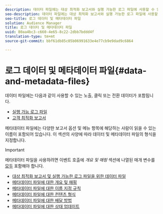 ```yaml
---
description: 데이터 파일에는 대상 최적화 보고서와 실행 가능한 로그 파일에 사용할 수 있는 노출, 클릭 또는 전환 데이터가 포함됩니다. 메타데이터 파일에는 다양한 보고서 옵션 및 메뉴 항목에 해당하는 사람이 읽을 수 있는 이름이 포함되어 있습니다. 이 섹션의 사양에 따라 데이터 및 메타데이터 파일의 형식을 지정합니다.
seo-description: 데이터 파일에는 대상 최적화 보고서와 실행 가능한 로그 파일에 사용할 수 있는 노출, 클릭 또는 전환 데이터가 포함됩니다. 메타데이터 파일에는 다양한 보고서 옵션 및 메뉴 항목에 해당하는 사람이 읽을 수 있는 이름이 포함되어 있습니다. 이 섹션의 사양에 따라 데이터 및 메타데이터 파일의 형식을 지정합니다.
seo-title: 로그 데이터 및 메타데이터 파일
solution: Audience Manager
title: 로그 데이터 및 메타데이터 파일
uuid: 80aa4bc3-c660-4e65-8c22-2dbb7bddd4f
translation-type: tm+mt
source-git-commit: bbf61db85c05b06991633e4e77cb9e9dad9c6864

---
```



# 로그 데이터 및 메타데이터 파일{#data-and-metadata-files}

데이터 파일에는 다음과 같이 사용할 수 있는 노출, 클릭 또는 전환 데이터가 포함됩니다.

* [실행 가능 로그 파일](/help/using/integration/media-data-integration/actionable-log-files.md)
* [고객 최적화 보고서](/help/using/reporting/audience-optimization-reports/audience-optimization-reports.md)

메타데이터 파일에는 다양한 보고서 옵션 및 메뉴 항목에 해당하는 사람이 읽을 수 있는 이름이 포함되어 있습니다. 이 섹션의 사양에 따라 데이터 및 메타데이터 파일의 형식을 지정합니다.

>[!IMPORTANT]
>
>메타데이터 파일을 사용하려면 이벤트 호출에 *개요 및 매핑* 섹션에 나열된 매개 변수를 [모두](../../../reporting/audience-optimization-reports/metadata-files-intro/metadata-file-overview.md) 포함해야 합니다.

* [대상 최적화 보고서 및 실행 가능한 로그 파일을 위한 데이터 파일](/help/using/reporting/audience-optimization-reports/metadata-files-intro/datafiles-intro.md)
* [메타데이터 파일에 대한 개요 및 매핑](/help/using/reporting/audience-optimization-reports/metadata-files-intro/metadata-file-overview.md)
* [메타데이터 파일에 대한 이름 지정 규칙](/help/using/reporting/audience-optimization-reports/metadata-files-intro/metadata-file-names.md)
* [메타데이터 파일에 대한 컨텐츠 형식](/help/using/reporting/audience-optimization-reports/metadata-files-intro/metadata-file-contents.md)
* [메타데이터 파일에 대한 배달 방법](/help/using/reporting/audience-optimization-reports/metadata-files-intro/metadata-delivery-methods.md)
* [메타데이터 파일에 대한 상태 업데이트](/help/using/reporting/audience-optimization-reports/metadata-files-intro/metadata-update-status.md)




